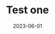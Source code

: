 ---
title: Test one
subTitle: Test
description: /todo.
gridShape: none
order: 2
date: 2023-06-01
tags:
  - ux
  - a11y
  - voice over
  - screen reader
---